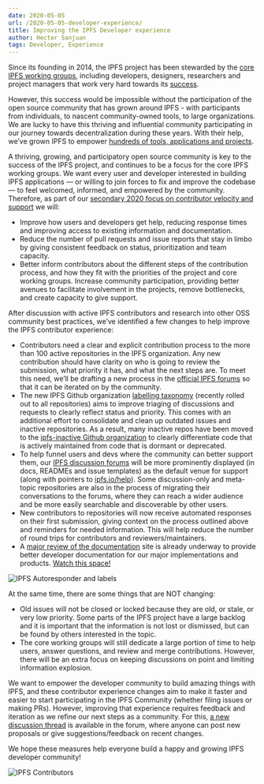 ```yaml
---
date: 2020-05-05
url: /2020-05-05-developer-experience/
title: Improving the IPFS Developer experience
author: Hector Sanjuan
tags: Developer, Experience
---
```


Since its founding in 2014, the IPFS project has been stewarded by the [core IPFS working groups](https://github.com/ipfs/team-mgmt/blob/master/TEAMS_ROLES_STRUCTURES.md#active-teams), including developers, designers, researchers and project managers that work very hard towards its [success](https://blog.ipfs.io/weekly-84/).

However, this success would be impossible without the participation of the open source community that has grown around IPFS - with participants from individuals, to nascent community-owned tools, to large organizations. We are lucky to have this thriving and influential  community participating in our journey towards decentralization during these years. With their help, we’ve grown IPFS to empower [hundreds of tools, applications and projects](https://awesome.ipfs.io/).

A thriving, growing, and participatory open source community is key to the success of the IPFS project, and continues to be a focus for the core IPFS working groups. We want every user and developer interested in building IPFS applications — or willing to join forces to fix and improve the codebase — to feel welcomed, informed, and empowered by the community. Therefore, as part of our [secondary 2020 focus on contributor velocity and support](https://blog.ipfs.io/2020-02-10-our-focus-for-2020/#increasing-contributor-velocity-supporting-adoption) we will:

* Improve how users and developers get help, reducing response times and improving access to existing information and documentation.
* Reduce the number of pull requests and issue reports that stay in limbo by giving consistent feedback on status, prioritization and team capacity.
* Better inform contributors about the different steps of the contribution process, and how they fit with the priorities of the project and core working groups.
Increase community participation, providing better avenues to facilitate involvement in the projects, remove bottlenecks, and create capacity to give support.

After discussion with active IPFS contributors and research into other OSS community best practices, we’ve identified a few changes to help improve the IPFS contributor experience:

* Contributors need a clear and explicit contribution process to the more than 100 active repositories in the IPFS organization. Any new contribution should have clarity on who is going to review the submission, what priority it has, and what the next steps are. To meet this need, we’ll be drafting a new process in the [official IPFS forums](http://discuss.ipfs.io/) so that it can be iterated on by the community.
* The new IPFS Github organization [labelling taxonomy](https://github.com/ipfs/community/blob/master/ISSUE_LABELS.md) (recently rolled out to all repositories) aims to improve triaging of discussions and requests to clearly reflect status and priority. This comes with an additional effort to consolidate and clean up outdated issues and inactive repositories. As a result, many inactive repos have been moved to the [ipfs-inactive Github organization](https://github.com/ipfs-inactive) to clearly differentiate code that is actively maintained from code that is dormant or deprecated.
* To help funnel users and devs where the community can better support them, our [IPFS discussion forums](https://discuss.ipfs.io/) will be more prominently displayed (in docs, READMEs and issue templates) as the default venue for support (along with pointers to [ipfs.io/help](https://ipfs.io/help)). Some discussion-only and meta-topic repositories are also in the process of migrating their conversations to the forums, where they can reach a wider audience and be more easily searchable and discoverable by other users.
* New contributors to repositories will now receive automated responses on their first submission, giving context on the process outlined above and reminders for needed information. This will help reduce the number of round trips for contributors and reviewers/maintainers.
* A [major review of the documentation](https://docs.ipfs.io/) site is already underway to provide better developer documentation for our major implementations and products. [Watch this space!](https://github.com/ipfs/docs/milestones)

![IPFS Autoresponder and labels](/091-dev-exp/labels-autoresponder.png)

At the same time, there are some things that are NOT changing:

* Old issues will not be closed or locked because they are old, or stale, or very low priority. Some parts of the IPFS project have a large backlog and it is important that the information is not lost or dismissed, but can be found by others interested in the topic.
* The core working groups will still dedicate a large portion of time to help users, answer questions, and review and merge contributions. However, there will be an extra focus on keeping discussions on point and limiting information explosion.

We want to empower the developer community to build amazing things with IPFS, and these contributor experience changes aim to make it faster and easier to start participating in the IPFS Community (whether filing issues or making PRs). However, improving that experience requires feedback and iteration as we refine our next steps as a community. For this, [a new discussion thread](https://discuss.ipfs.io/t/ideas-to-improve-the-ipfs-developer-experience/7750) is available in the forum, where anyone can post new proposals or give suggestions/feedback on recent changes.

We hope these measures help everyone build a happy and growing IPFS developer community!

![IPFS Contributors](/090-go-ipfs-0-5-0/ipfs-contributors.png)
